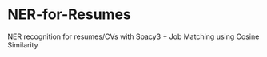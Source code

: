 # NER-for-Resumes
NER recognition for resumes/CVs with Spacy3 + Job Matching using Cosine Similarity
